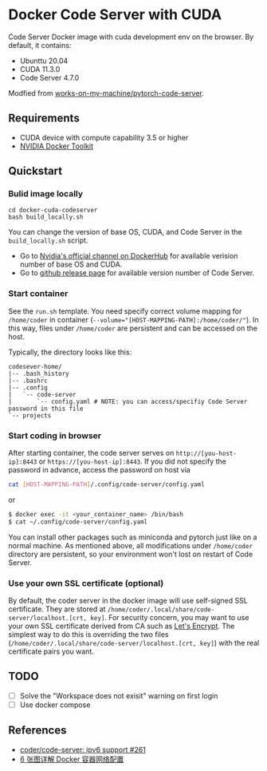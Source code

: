 # Docker Code Server with CUDA

Code Server Docker image with cuda development env on the browser. By default, it contains:
- Ubunttu 20.04
- CUDA 11.3.0
- Code Server 4.7.0

Modfied from [works-on-my-machine/pytorch-code-server](https://github.com/works-on-my-machine/pytorch-code-server).


## Requirements
- CUDA device with compute capability 3.5 or higher
- [NVIDIA Docker Toolkit](https://github.com/ghokun/nvidia-docker-host)

## Quickstart

### Bulid image locally

```
cd docker-cuda-codeserver
bash build_locally.sh
```

You can change the version of base OS, CUDA, and Code Server in the `build_locally.sh` script.
* Go to [Nvidia's official channel on DockerHub](https://hub.docker.com/r/nvidia/cuda) for available verision number of  base OS and CUDA.
* Go to [github release page](https://github.com/coder/code-server/releases) for available version number of Code Server.

### Start container

See the `run.sh` template. You need specify correct volume mapping for `/home/coder` in container (` --volume="[HOST-MAPPING-PATH]:/home/coder/" `). In this way, files under `/home/coder` are persistent and can be accessed on the host.

Typically, the directory looks like this:

```
codesever-home/
|-- .bash_history
|-- .bashrc
|-- .config
|   `-- code-server
|       `-- config.yaml # NOTE: you can access/specifiy Code Server password in this file
`-- projects
```

### Start coding in browser
After starting container, the code server serves on `http://[you-host-ip]:8443` or `https://[you-host-ip]:8443`. If you did not specify the password in advance, access the password on host via

```bash
cat [HOST-MAPPING-PATH]/.config/code-server/config.yaml
```
or

```bash
$ docker exec -it <your_container_name> /bin/bash
$ cat ~/.config/code-server/config.yaml
```

You can install other packages such as miniconda and pytorch just like on a normal machine. As mentioned above, all modifications under `/home/coder` directory are persistent, so your environment won't lost on restart of Code Server.

### Use your own SSL certificate (optional)

By default, the coder server in the docker image will use self-signed SSL certificate. They are stored at `/home/coder/.local/share/code-server/localhost.[crt, key]`.
For security concern, you may want to use your own SSL certificate derived from CA such as [Let's Encrypt](https://letsencrypt.org/).
The simplest way to do this is overriding the two files (`/home/coder/.local/share/code-server/localhost.[crt, key]`) with the real certificate pairs you want.

## TODO
- [ ] Solve the "Workspace does not exisit" warning on first login
- [ ] Use docker compose

## References

- [coder/code-server: ipv6 support #261](https://github.com/coder/code-server/issues/261)
- [6 张图详解 Docker 容器网络配置](https://zhuanlan.zhihu.com/p/554015619)
